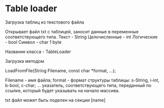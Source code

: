 # Table loader
 Загрузка таблиц из текстового файла
 
 Открывает файл txt с таблицей, заносит данные в переменные соответствующего типа.
 Текст - String
 Целочисленные - int
 Логические - bool
 Символ - char 1 byte
 
 Название класса - TableLoader
 
 Загрузка методом 
 
 LoadFromFile(String Filename, const char *format, ...);
 
 Filename - имя файла; format - формат структуры таблицы: s-String, i-int, b-bool, c-char; ... указатель, соответствующего типа, переданный по ссылке, который будет указывать на начало массива.
 
 txt файл может быть поделен на секции
 [name]
 
 

